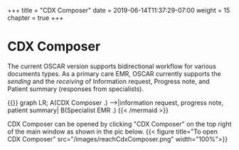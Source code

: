 
+++
title = "CDX Composer"
date =  2019-06-14T11:37:29-07:00
weight = 15
chapter = true
+++


# CDX Composer

The current OSCAR version supports bidirectional workflow for various documents types. As a primary care EMR, OSCAR currently supports the *sending* and the *receiving* of Information request, Progress note, and Patient summary (responses from specialists).  

{{<mermaid align="left">}}
graph LR;
    A(CDX Composer .)  -->|information request, progress note, patient summary| B(Specialist EMR .)
{{< /mermaid >}}

CDX Composer can be opened by clicking "CDX Composer" on the top right of the main window as shown in the pic below.
{{< figure title="To open CDX Composer" src="/images/reachCdxComposer.png" width="100%">}}
